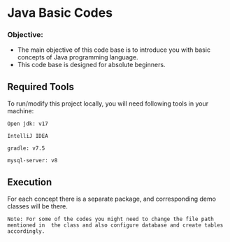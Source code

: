 
# Java Basic Codes

### Objective:
- The main objective of this code base is to introduce you with basic concepts 
  of Java programming language.
- This code base is designed for absolute beginners.

## Required Tools

To run/modify this project locally, you will need following tools in your machine:

`Open jdk: v17`

`IntelliJ IDEA`

`gradle: v7.5`

`mysql-server: v8`

## Execution

For each concept there is a separate package, and corresponding demo classes will be there.

`Note: For some of the codes you might need to change the file path mentioned in 
 the class and also configure database and create tables accordingly.`
